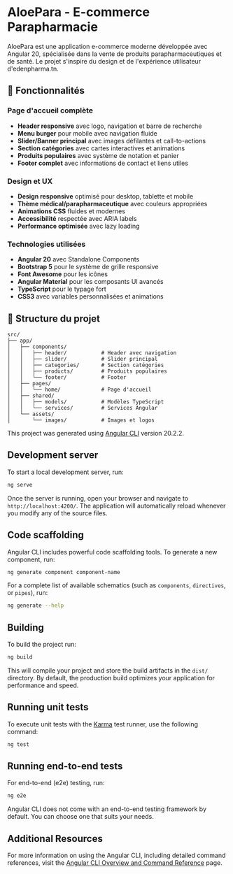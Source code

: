 # AloePara - E-commerce Parapharmacie

AloePara est une application e-commerce moderne développée avec Angular 20, spécialisée dans la vente de produits parapharmaceutiques et de santé. Le projet s'inspire du design et de l'expérience utilisateur d'edenpharma.tn.

## 🚀 Fonctionnalités

### Page d'accueil complète
- **Header responsive** avec logo, navigation et barre de recherche
- **Menu burger** pour mobile avec navigation fluide
- **Slider/Banner principal** avec images défilantes et call-to-actions
- **Section catégories** avec cartes interactives et animations
- **Produits populaires** avec système de notation et panier
- **Footer complet** avec informations de contact et liens utiles

### Design et UX
- **Design responsive** optimisé pour desktop, tablette et mobile
- **Thème médical/parapharmaceutique** avec couleurs appropriées
- **Animations CSS** fluides et modernes
- **Accessibilité** respectée avec ARIA labels
- **Performance optimisée** avec lazy loading

### Technologies utilisées
- **Angular 20** avec Standalone Components
- **Bootstrap 5** pour le système de grille responsive
- **Font Awesome** pour les icônes
- **Angular Material** pour les composants UI avancés
- **TypeScript** pour le typage fort
- **CSS3** avec variables personnalisées et animations

## 📁 Structure du projet

```
src/
├── app/
│   ├── components/
│   │   ├── header/           # Header avec navigation
│   │   ├── slider/           # Slider principal
│   │   ├── categories/       # Section catégories
│   │   ├── products/         # Produits populaires
│   │   └── footer/           # Footer
│   ├── pages/
│   │   └── home/             # Page d'accueil
│   ├── shared/
│   │   ├── models/           # Modèles TypeScript
│   │   └── services/         # Services Angular
│   └── assets/
│       └── images/           # Images et logos
```

This project was generated using [Angular CLI](https://github.com/angular/angular-cli) version 20.2.2.

## Development server

To start a local development server, run:

```bash
ng serve
```

Once the server is running, open your browser and navigate to `http://localhost:4200/`. The application will automatically reload whenever you modify any of the source files.

## Code scaffolding

Angular CLI includes powerful code scaffolding tools. To generate a new component, run:

```bash
ng generate component component-name
```

For a complete list of available schematics (such as `components`, `directives`, or `pipes`), run:

```bash
ng generate --help
```

## Building

To build the project run:

```bash
ng build
```

This will compile your project and store the build artifacts in the `dist/` directory. By default, the production build optimizes your application for performance and speed.

## Running unit tests

To execute unit tests with the [Karma](https://karma-runner.github.io) test runner, use the following command:

```bash
ng test
```

## Running end-to-end tests

For end-to-end (e2e) testing, run:

```bash
ng e2e
```

Angular CLI does not come with an end-to-end testing framework by default. You can choose one that suits your needs.

## Additional Resources

For more information on using the Angular CLI, including detailed command references, visit the [Angular CLI Overview and Command Reference](https://angular.dev/tools/cli) page.

